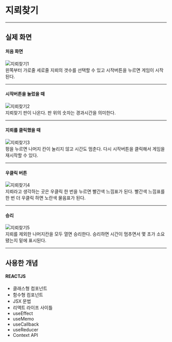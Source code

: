 # 지뢰찾기

---

## 실제 화면

#### 처음 화면

![지뢰찾기1](https://user-images.githubusercontent.com/74300832/110958531-2721fc00-8390-11eb-99f6-123797acbf03.PNG)  
왼쪽부터 가로줄 세로줄 지뢰의 갯수를 선택할 수 있고 시작버튼을 누르면 게임이 시작된다.

---

#### 시작버튼을 눌렀을 때

![지뢰찾기2](https://user-images.githubusercontent.com/74300832/110958534-2721fc00-8390-11eb-97c9-9f765133355a.PNG)  
지뢰찾기 판이 나온다.
판 위의 숫자는 경과시간을 의미한다.

---

#### 지뢰를 클릭했을 때

![지뢰찾기3](https://user-images.githubusercontent.com/74300832/110958537-27ba9280-8390-11eb-98f5-fe242dadc105.PNG)  
펑을 누르면 나머지 칸이 눌리지 않고 시간도 멈춘다.
다시 시작버튼을 클릭해서 게임을 재시작할 수 있다.

---

#### 우클릭 버튼

![지뢰찾기4](https://user-images.githubusercontent.com/74300832/110958538-27ba9280-8390-11eb-8896-2cdc0ad560a7.PNG)  
지뢰라고 생각하는 곳은 우클릭 한 번을 누르면 빨간색 느낌표가 된다.
빨간색 느낌표를 한 번 더 우클릭 하면 노란색 물음표가 된다.

---

#### 승리

![지뢰찾기5](https://user-images.githubusercontent.com/74300832/110958527-26896580-8390-11eb-8092-347bfad4f000.PNG)  
지뢰를 제외한 나머지칸을 모두 열면 승리한다.
승리하면 시간이 멈추면서 몇 초가 소요됐는지 밑에 표시된다.

---

## 사용한 개념

#### REACTJS

- 클래스형 컴포넌트
- 함수형 컴포넌트
- JSX 문법
- 리액트 라이프 사이틀
- useEffect
- useMemo
- useCallback
- useReducer
- Context API

